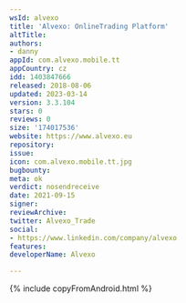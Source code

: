 ```yaml
---
wsId: alvexo
title: 'Alvexo: OnlineTrading Platform'
altTitle: 
authors:
- danny
appId: com.alvexo.mobile.tt
appCountry: cz
idd: 1403847666
released: 2018-08-06
updated: 2023-03-14
version: 3.3.104
stars: 0
reviews: 0
size: '174017536'
website: https://www.alvexo.eu
repository: 
issue: 
icon: com.alvexo.mobile.tt.jpg
bugbounty: 
meta: ok
verdict: nosendreceive
date: 2021-09-15
signer: 
reviewArchive: 
twitter: Alvexo_Trade
social:
- https://www.linkedin.com/company/alvexo
features: 
developerName: Alvexo

---
```


{% include copyFromAndroid.html %}